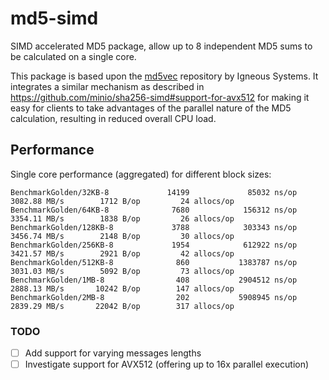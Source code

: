 
# md5-simd

SIMD accelerated MD5 package, allow up to 8 independent MD5 sums to be calculated on a single core.

This package is based upon the [md5vec](https://github.com/igneous-systems/md5vec) repository by Igneous Systems. It integrates a similar mechanism as described in https://github.com/minio/sha256-simd#support-for-avx512 for making it easy for clients to take advantages of the parallel nature of the MD5 calculation, resulting in reduced overall CPU load. 

## Performance

Single core performance (aggregated) for different block sizes:

```
BenchmarkGolden/32KB-8             14199             85032 ns/op        3082.88 MB/s        1712 B/op         24 allocs/op
BenchmarkGolden/64KB-8              7680            156312 ns/op        3354.11 MB/s        1838 B/op         26 allocs/op
BenchmarkGolden/128KB-8             3788            303343 ns/op        3456.74 MB/s        2148 B/op         30 allocs/op
BenchmarkGolden/256KB-8             1954            612922 ns/op        3421.57 MB/s        2921 B/op         42 allocs/op
BenchmarkGolden/512KB-8              860           1383787 ns/op        3031.03 MB/s        5092 B/op         73 allocs/op
BenchmarkGolden/1MB-8                408           2904512 ns/op        2888.13 MB/s       10242 B/op        147 allocs/op
BenchmarkGolden/2MB-8                202           5908945 ns/op        2839.29 MB/s       22042 B/op        317 allocs/op
```

### TODO
 
- [ ] Add support for varying messages lengths
- [ ] Investigate support for AVX512 (offering up to 16x parallel execution)
